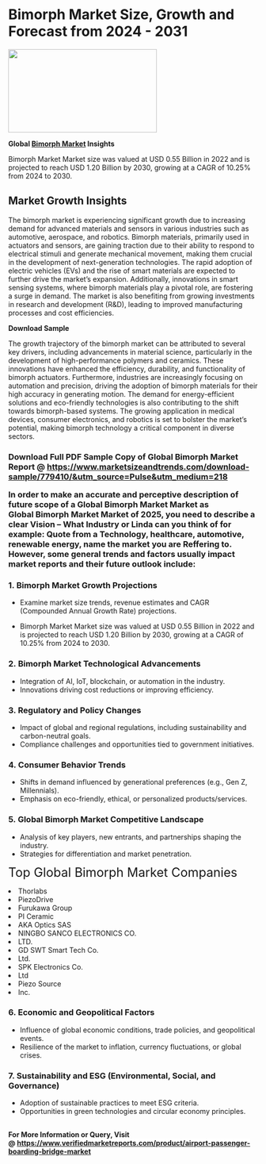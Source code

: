 <H1>Bimorph Market Size, Growth and Forecast from 2024 - 2031</H1><img class="aligncenter size-medium wp-image-584254" src="https://thirdeyenews.in/wp-content/uploads/2024/09/Global-Market-Research-300x168.jpeg" alt="" width="300" height="168" /><p><strong>Global&nbsp;<a href="https://www.marketsizeandtrends.com/download-sample/779410/&amp;utm_source=Pulse&amp;utm_medium=218">Bimorph Market</a> Insights</strong></p><p>Bimorph Market Market size was valued at USD 0.55 Billion in 2022 and is projected to reach USD 1.20 Billion by 2030, growing at a CAGR of 10.25% from 2024 to 2030.</p><p><h2>Market Growth Insights</h2> <p>The bimorph market is experiencing significant growth due to increasing demand for advanced materials and sensors in various industries such as automotive, aerospace, and robotics. Bimorph materials, primarily used in actuators and sensors, are gaining traction due to their ability to respond to electrical stimuli and generate mechanical movement, making them crucial in the development of next-generation technologies. The rapid adoption of electric vehicles (EVs) and the rise of smart materials are expected to further drive the market’s expansion. Additionally, innovations in smart sensing systems, where bimorph materials play a pivotal role, are fostering a surge in demand. The market is also benefiting from growing investments in research and development (R&D), leading to improved manufacturing processes and cost efficiencies.</p> <p><strong>Download Sample</strong></p> <p>The growth trajectory of the bimorph market can be attributed to several key drivers, including advancements in material science, particularly in the development of high-performance polymers and ceramics. These innovations have enhanced the efficiency, durability, and functionality of bimorph actuators. Furthermore, industries are increasingly focusing on automation and precision, driving the adoption of bimorph materials for their high accuracy in generating motion. The demand for energy-efficient solutions and eco-friendly technologies is also contributing to the shift towards bimorph-based systems. The growing application in medical devices, consumer electronics, and robotics is set to bolster the market’s potential, making bimorph technology a critical component in diverse sectors. <h3></p><p><span class=""><strong>Download Full PDF Sample Copy of Global Bimorph Market Report</strong> @ <a href="https://www.marketsizeandtrends.com/download-sample/779410/&amp;utm_source=Pulse&amp;utm_medium=218" target="_blank">https://www.marketsizeandtrends.com/download-sample/779410/&amp;utm_source=Pulse&amp;utm_medium=218</a></span></p><p>In order to make an accurate and perceptive description of future scope of a Global&nbsp;Bimorph Market Market as Global&nbsp;Bimorph Market Market of 2025, you need to describe a clear Vision &ndash; What Industry or Linda can you think of for example: Quote from a Technology, healthcare, automotive, renewable energy, name the market you are Reffering to. However, some general trends and factors usually impact market reports and their future outlook include:</p><h3>1.&nbsp;<strong>Bimorph Market Growth Projections</strong></h3><ul><li>Examine market size trends, revenue estimates and CAGR (Compounded Annual Growth Rate) projections.</li><li><p>Bimorph Market Market size was valued at USD 0.55 Billion in 2022 and is projected to reach USD 1.20 Billion by 2030, growing at a CAGR of 10.25% from 2024 to 2030.</p></li></ul><h3>2.&nbsp;<strong>Bimorph Market Technological Advancements</strong></h3><ul><li>Integration of AI, IoT, blockchain, or automation in the industry.</li><li>Innovations driving cost reductions or improving efficiency.</li></ul><h3>3.&nbsp;<strong>Regulatory and Policy Changes</strong></h3><ul><li>Impact of global and regional regulations, including sustainability and carbon-neutral goals.</li><li>Compliance challenges and opportunities tied to government initiatives.</li></ul><h3>4.&nbsp;<strong>Consumer Behavior Trends</strong></h3><ul><li>Shifts in demand influenced by generational preferences (e.g., Gen Z, Millennials).</li><li>Emphasis on eco-friendly, ethical, or personalized products/services.</li></ul><h3>5.&nbsp;<strong>Global Bimorph Market Competitive Landscape</strong></h3><ul><li>Analysis of key players, new entrants, and partnerships shaping the industry.</li><li>Strategies for differentiation and market penetration.</li></ul><p data-pm-slice="1 1 []"><span style="color: inherit; font-family: inherit; font-size: 25px;">Top Global Bimorph Market Companies</span></p><div class="" data-test-id=""><p><li>Thorlabs</li><li> PiezoDrive</li><li> Furukawa Group</li><li> PI Ceramic</li><li> AKA Optics SAS</li><li> NINGBO SANCO ELECTRONICS CO.</li><li> LTD.</li><li> GD SWT Smart Tech Co.</li><li>Ltd.</li><li> SPK Electronics Co.</li><li> Ltd</li><li> Piezo Source</li><li> Inc.</li></p></div><h3>6.&nbsp;<strong>Economic and Geopolitical Factors</strong></h3><ul><li>Influence of global economic conditions, trade policies, and geopolitical events.</li><li>Resilience of the market to inflation, currency fluctuations, or global crises.</li></ul><h3>7.&nbsp;<strong>Sustainability and ESG (Environmental, Social, and Governance)</strong></h3><ul><li>Adoption of sustainable practices to meet ESG criteria.</li><li>Opportunities in green technologies and circular economy principles.</li></ul><h2><strong style="font-size: 14px;">For More Information or Query, Visit @&nbsp;</strong><a style="background-color: #ffffff; font-size: 14px;" href="https://www.marketsizeandtrends.com/report/bimorph-market/" target="_blank">https://www.verifiedmarketreports.com/product/airport-passenger-boarding-bridge-market</a></h2>

